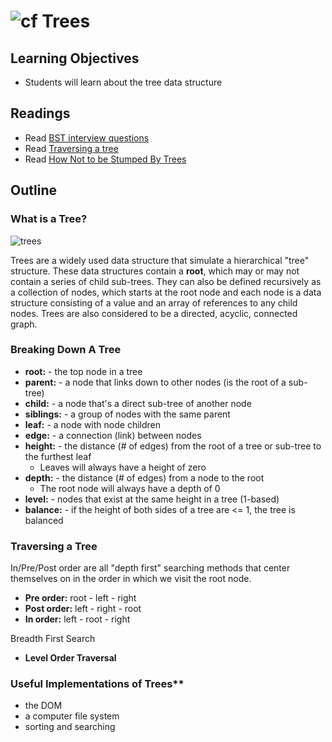 ![cf](http://i.imgur.com/7v5ASc8.png) Trees
===

## Learning Objectives
* Students will learn about the tree data structure

## Readings
* Read [BST interview questions](https://khan4019.github.io/front-end-Interview-Questions/bst.html)
* Read [Traversing a tree](https://www.geeksforgeeks.org/bfs-vs-dfs-binary-tree/)
* Read [How Not to be Stumped By Trees](https://medium.com/basecs/how-to-not-be-stumped-by-trees-5f36208f68a7)

## Outline

### What is a Tree?
![trees](https://s3-us-west-2.amazonaws.com/s.cdpn.io/154088/Screen%20Shot%202017-03-30%20at%204.47.30%20PM.png)

Trees are a widely used data structure that simulate a hierarchical "tree" structure. These data structures contain a **root**, which may or may not contain a series of child sub-trees. They can also be defined recursively as a collection of nodes, which starts at the root node and each node is a data structure consisting of a value and an array of references to any child nodes. Trees are also considered to be a directed, acyclic, connected graph.

### Breaking Down A Tree
  * **root:** - the top node in a tree
  * **parent:** - a node that links down to other nodes (is the root of a sub-tree)
  * **child:** - a node that's a direct sub-tree of another node
  * **siblings:** - a group of nodes with the same parent
  * **leaf:** - a node with node children
  * **edge:** - a connection (link) between nodes
  * **height:** - the distance (# of edges) from the root of a tree or sub-tree to the furthest leaf
    * Leaves will always have a height of zero
  * **depth:** - the distance (# of edges) from a node to the root
    * The root node will always have a depth of 0
  * **level:** - nodes that exist at the same height in a tree (1-based)
  * **balance:** - if the height of both sides of a tree are <= 1, the tree is balanced
   
### Traversing a Tree
In/Pre/Post order are all "depth first" searching methods that center themselves on in the order in which we visit the root node.  
  * **Pre order:** root - left - right
  * **Post order:** left - right - root
  * **In order:** left - root - right
  
Breadth First Search
  * **Level Order Traversal**
  
  
### Useful Implementations of Trees**
  * the DOM
  * a computer file system
  * sorting and searching
